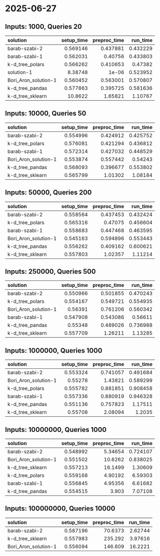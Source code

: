 # 2025-06-27

## Inputs: 1000, Queries 20

| solution             |   setup_time |   preproc_time |   run_time |
|:---------------------|-------------:|---------------:|-----------:|
| barab-szabi-2        |     0.569146 |       0.437881 |   0.432229 |
| barab-szabi-1        |     0.562031 |       0.40756  |   0.433803 |
| k-d_tree_polars      |     0.566262 |       0.410653 |   0.47382  |
| solution-1           |     8.38748  |       1e-06    |   0.523952 |
| Bori_Aron_solution-1 |     0.560452 |       0.563001 |   0.570807 |
| k-d_tree_pandas      |     0.577863 |       0.395725 |   0.581636 |
| k-d_tree_sklearn     |    10.8622   |       1.65821  |   1.10767  |

## Inputs: 10000, Queries 50

| solution             |   setup_time |   preproc_time |   run_time |
|:---------------------|-------------:|---------------:|-----------:|
| barab-szabi-2        |     0.554996 |       0.424912 |   0.425752 |
| k-d_tree_polars      |     0.576081 |       0.421294 |   0.436812 |
| barab-szabi-1        |     0.572314 |       0.427032 |   0.448529 |
| Bori_Aron_solution-1 |     0.553874 |       0.557442 |   0.54243  |
| k-d_tree_pandas      |     0.568093 |       0.396677 |   0.553802 |
| k-d_tree_sklearn     |     0.565799 |       1.01302  |   1.08184  |

## Inputs: 50000, Queries 200

| solution             |   setup_time |   preproc_time |   run_time |
|:---------------------|-------------:|---------------:|-----------:|
| barab-szabi-2        |     0.558564 |       0.437453 |   0.432424 |
| k-d_tree_polars      |     0.565316 |       0.47075  |   0.456604 |
| barab-szabi-1        |     0.558683 |       0.447468 |   0.463595 |
| Bori_Aron_solution-1 |     0.545163 |       0.594896 |   0.553443 |
| k-d_tree_pandas      |     0.556262 |       0.409162 |   0.600621 |
| k-d_tree_sklearn     |     0.557803 |       1.02357  |   1.11214  |

## Inputs: 250000, Queries 500

| solution             |   setup_time |   preproc_time |   run_time |
|:---------------------|-------------:|---------------:|-----------:|
| barab-szabi-2        |     0.550966 |       0.501855 |   0.470243 |
| k-d_tree_polars      |     0.554167 |       0.549721 |   0.554935 |
| Bori_Aron_solution-1 |     0.56391  |       0.761206 |   0.560342 |
| barab-szabi-1        |     0.547908 |       0.543086 |   0.56611  |
| k-d_tree_pandas      |     0.55348  |       0.489026 |   0.736988 |
| k-d_tree_sklearn     |     0.557709 |       1.26211  |   1.13285  |

## Inputs: 1000000, Queries 1000

| solution             |   setup_time |   preproc_time |   run_time |
|:---------------------|-------------:|---------------:|-----------:|
| barab-szabi-2        |     0.553324 |       0.741057 |   0.491684 |
| Bori_Aron_solution-1 |     0.55278  |       1.43821  |   0.589299 |
| k-d_tree_polars      |     0.555782 |       0.881851 |   0.908458 |
| barab-szabi-1        |     0.557336 |       0.880919 |   0.946328 |
| k-d_tree_pandas      |     0.551136 |       0.757823 |   1.17511  |
| k-d_tree_sklearn     |     0.55708  |       2.08094  |   1.2035   |

## Inputs: 10000000, Queries 1000

| solution             |   setup_time |   preproc_time |   run_time |
|:---------------------|-------------:|---------------:|-----------:|
| barab-szabi-2        |     0.548992 |        5.34654 |   0.724107 |
| Bori_Aron_solution-1 |     0.551502 |       10.6262  |   0.838025 |
| k-d_tree_sklearn     |     0.557213 |       16.1499  |   1.30609  |
| k-d_tree_polars      |     0.559168 |        4.90192 |   6.59303  |
| barab-szabi-1        |     0.556845 |        4.95356 |   6.61682  |
| k-d_tree_pandas      |     0.554515 |        3.903   |   7.07108  |

## Inputs: 100000000, Queries 10000

| solution             |   setup_time |   preproc_time |   run_time |
|:---------------------|-------------:|---------------:|-----------:|
| barab-szabi-2        |     0.587196 |        70.6373 |    2.62744 |
| k-d_tree_sklearn     |     0.557983 |       235.292  |    3.97616 |
| Bori_Aron_solution-1 |     0.556094 |       146.609  |   16.2221  |